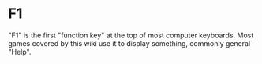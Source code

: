 # F1

"F1" is the first "function key" at the top of most computer keyboards. Most games covered by this wiki use it to display something, commonly general "Help".